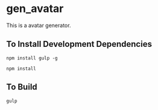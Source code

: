 # gen_avatar

This is a avatar generator.

## To Install Development Dependencies

`npm install gulp -g`

`npm install`

## To Build

`gulp`
